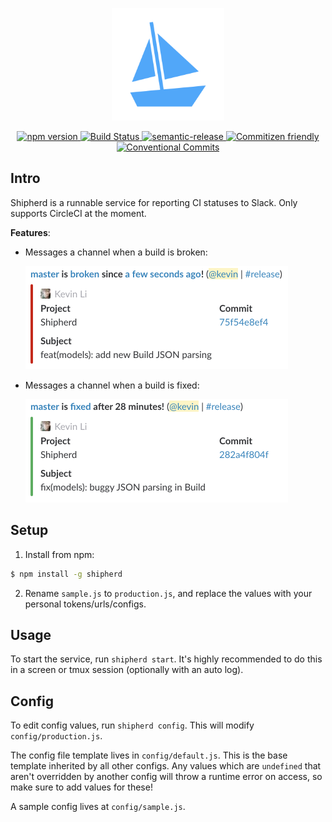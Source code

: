 <p align='center'>
  <img src='https://raw.githubusercontent.com/jiaweihli/shipherd/meta/images/noun_731060_51A7F9.png' width='180px' alt='Shipherd'>
</p>

<p align='center'>
  <a href='https://www.npmjs.com/package/shipherd'>
    <img src='https://badge.fury.io/js/shipherd.svg' alt='npm version'>
  </a>

  <a href='https://circleci.com/gh/jiaweihli/shipherd'>
    <img src='https://circleci.com/gh/jiaweihli/shipherd.svg?style=shield' alt='Build Status'>
  </a>

  <a href='https://github.com/semantic-release/semantic-release'>
    <img src='https://img.shields.io/badge/%20%20%F0%9F%93%A6%F0%9F%9A%80-semantic--release-e10079.svg' alt='semantic-release'>
  </a>

  <a href='http://commitizen.github.io/cz-cli/'>
    <img src='https://img.shields.io/badge/commitizen-friendly-brightgreen.svg' alt='Commitizen friendly'>
  </a>

  <a href='https://conventionalcommits.org'>
    <img src='https://img.shields.io/badge/Conventional%20Commits-1.0.0-green.svg' alt='Conventional Commits'>
  </a>
</p>

## Intro

Shipherd is a runnable service for reporting CI statuses to Slack.  Only supports CircleCI at the 
moment.

**Features**:
  - Messages a channel when a build is broken:
    <p>
      <img src='https://raw.githubusercontent.com/jiaweihli/shipherd/meta/images/shipherd_broken.png' width='420px' alt='Build broken'>
    </p>
  - Messages a channel when a build is fixed:
    <p>
      <img src='https://raw.githubusercontent.com/jiaweihli/shipherd/meta/images/shipherd_fixed.png' width='420px' alt='Build fixed'>
    </p>

## Setup

1. Install from npm:

```bash
$ npm install -g shipherd
```

2. Rename `sample.js` to `production.js`, and replace the values with your personal
tokens/urls/configs.

## Usage

To start the service, run `shipherd start`.  It's highly recommended to do this in a screen or tmux
session (optionally with an auto log).

## Config

To edit config values, run `shipherd config`.  This will modify `config/production.js`.

The config file template lives in `config/default.js`.  This is the base template inherited by all
other configs.  Any values which are `undefined` that aren't overridden by another config will throw
a runtime error on access, so make sure to add values for these!

A sample config lives at `config/sample.js`.
